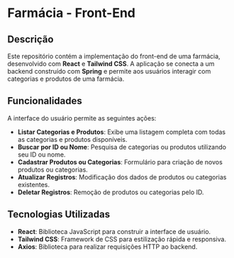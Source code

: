 # Farmácia - Front-End

## Descrição

Este repositório contém a implementação do front-end de uma farmácia, desenvolvido com **React** e **Tailwind CSS**. A aplicação se conecta a um backend construído com **Spring** e permite aos usuários interagir com categorias e produtos de uma farmácia.

## Funcionalidades

A interface do usuário permite as seguintes ações:

- **Listar Categorias e Produtos**: Exibe uma listagem completa com todas as categorias e produtos disponíveis.
- **Buscar por ID ou Nome**: Pesquisa de categorias ou produtos utilizando seu ID ou nome.
- **Cadastrar Produtos ou Categorias**: Formulário para criação de novos produtos ou categorias.
- **Atualizar Registros**: Modificação dos dados de produtos ou categorias existentes.
- **Deletar Registros**: Remoção de produtos ou categorias pelo ID.

## Tecnologias Utilizadas

- **React**: Biblioteca JavaScript para construir a interface de usuário.
- **Tailwind CSS**: Framework de CSS para estilização rápida e responsiva.
- **Axios**: Biblioteca para realizar requisições HTTP ao backend.
